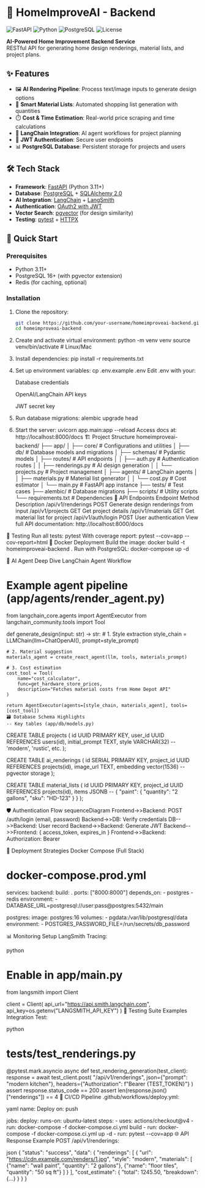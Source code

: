 # 🚀 HomeImproveAI - Backend

![FastAPI](https://img.shields.io/badge/FastAPI-0.109.0-009688?logo=fastapi)
![Python](https://img.shields.io/badge/Python-3.11+-3776AB?logo=python)
![PostgreSQL](https://img.shields.io/badge/PostgreSQL-16+-4169E1?logo=postgresql)
![License](https://img.shields.io/badge/License-MIT-blue)

**AI-Powered Home Improvement Backend Service**  
RESTful API for generating home design renderings, material lists, and project plans.

## ✨ Features

- 🖼️ **AI Rendering Pipeline**: Process text/image inputs to generate design options
- 🛒 **Smart Material Lists**: Automated shopping list generation with quantities
- ⏱️ **Cost & Time Estimation**: Real-world price scraping and time calculations
- 🔗 **LangChain Integration**: AI agent workflows for project planning
- 🔐 **JWT Authentication**: Secure user endpoints
- 📊 **PostgreSQL Database**: Persistent storage for projects and users

## 🛠️ Tech Stack

- **Framework**: [FastAPI](https://fastapi.tiangolo.com/) (Python 3.11+)
- **Database**: [PostgreSQL](https://www.postgresql.org/) + [SQLAlchemy 2.0](https://www.sqlalchemy.org/)
- **AI Integration**: [LangChain](https://www.langchain.com/) + [LangSmith](https://smith.langchain.com/)
- **Authentication**: [OAuth2 with JWT](https://fastapi.tiangolo.com/tutorial/security/oauth2-jwt/)
- **Vector Search**: [pgvector](https://github.com/pgvector/pgvector) (for design similarity)
- **Testing**: [pytest](https://docs.pytest.org/) + [HTTPX](https://www.python-httpx.org/)

## 🚀 Quick Start

### Prerequisites

- Python 3.11+
- PostgreSQL 16+ (with pgvector extension)
- Redis (for caching, optional)

### Installation

1. Clone the repository:
   ```bash
   git clone https://github.com/your-username/homeimproveai-backend.git
   cd homeimproveai-backend
2. Create and activate virtual environment:
   python -m venv venv
   source venv/bin/activate  # Linux/Mac
3. Install dependencies:
   pip install -r requirements.txt
4. Set up environment variables:
   cp .env.example .env
   Edit .env with your:

   Database credentials
   
   OpenAI/LangChain API keys
   
   JWT secret key
5. Run database migrations:
   alembic upgrade head
6. Start the server:
   uvicorn app.main:app --reload
Access docs at: http://localhost:8000/docs
🏗️ Project Structure
homeimproveai-backend/
├── app/
│   ├── core/              # Configurations and utilities
│   ├── db/                # Database models and migrations
│   ├── schemas/           # Pydantic models
│   ├── routes/            # API endpoints
│   │   ├── auth.py        # Authentication routes
│   │   ├── renderings.py  # AI design generation
│   │   └── projects.py    # Project management
│   ├── agents/            # LangChain agents
│   │   ├── materials.py   # Material list generator
│   │   └── cost.py        # Cost estimator
│   └── main.py            # FastAPI app instance
├── tests/                 # Test cases
├── alembic/               # Database migrations
├── scripts/               # Utility scripts
└── requirements.txt       # Dependencies
📡 API Endpoints
Endpoint	Method	Description
/api/v1/renderings	POST	Generate design renderings from input
/api/v1/projects	GET	Get project details
/api/v1/materials	GET	Get material list for project
/api/v1/auth/login	POST	User authentication
View full API documentation: http://localhost:8000/docs

🧪 Testing
Run all tests:
pytest
With coverage report:
pytest --cov=app --cov-report=html
🐳 Docker Deployment
Build the image:
docker build -t homeimproveai-backend .
Run with PostgreSQL:
docker-compose up -d

🧠 AI Agent Deep Dive
LangChain Agent Workflow
# Example agent pipeline (app/agents/render_agent.py)
from langchain_core.agents import AgentExecutor
from langchain_community.tools import Tool

def generate_design(input: str) -> str:
    # 1. Style extraction
    style_chain = LLMChain(llm=ChatOpenAI(), prompt=style_prompt)
    
    # 2. Material suggestion
    materials_agent = create_react_agent(llm, tools, materials_prompt)
    
    # 3. Cost estimation
    cost_tool = Tool(
        name="cost_calculator",
        func=get_hardware_store_prices,
        description="Fetches material costs from Home Depot API"
    )
    
    return AgentExecutor(agents=[style_chain, materials_agent], tools=[cost_tool])
    🗃️ Database Schema Highlights
    -- Key tables (app/db/models.py)
CREATE TABLE projects (
    id UUID PRIMARY KEY,
    user_id UUID REFERENCES users(id),
    initial_prompt TEXT,
    style VARCHAR(32)  -- 'modern', 'rustic', etc.
);

CREATE TABLE ai_renderings (
    id SERIAL PRIMARY KEY,
    project_id UUID REFERENCES projects(id),
    image_url TEXT,
    embedding vector(1536)  -- pgvector storage
);

CREATE TABLE material_lists (
    id UUID PRIMARY KEY,
    project_id UUID REFERENCES projects(id),
    items JSONB  -- { "paint": { "quantity": "2 gallons", "sku": "HD-123" } }
);

🛡️ Authentication Flow
sequenceDiagram
    Frontend->>Backend: POST /auth/login (email, password)
    Backend->>DB: Verify credentials
    DB-->>Backend: User record
    Backend->>Backend: Generate JWT
    Backend-->>Frontend: { access_token, expires_in }
    Frontend->>Backend: Authorization: Bearer <token>

   🚢 Deployment Strategies
   Docker Compose (Full Stack)
   # docker-compose.prod.yml
services:
  backend:
    build: .
    ports: ["8000:8000"]
    depends_on:
      - postgres
      - redis
    environment:
      - DATABASE_URL=postgresql://user:pass@postgres:5432/main

  postgres:
    image: postgres:16
    volumes:
      - pgdata:/var/lib/postgresql/data
    environment:
      - POSTGRES_PASSWORD_FILE=/run/secrets/db_password

   📊 Monitoring Setup
LangSmith Tracing:

python
# Enable in app/main.py
from langsmith import Client

client = Client(
    api_url="https://api.smith.langchain.com",
    api_key=os.getenv("LANGSMITH_API_KEY")
)
🧪 Testing Suite Examples
Integration Test:

python
# tests/test_renderings.py
@pytest.mark.asyncio
async def test_rendering_generation(test_client):
    response = await test_client.post(
        "/api/v1/renderings",
        json={"prompt": "modern kitchen"},
        headers={"Authorization": f"Bearer {TEST_TOKEN}"}
    )
    assert response.status_code == 200
    assert len(response.json()["renderings"]) == 4
🔄 CI/CD Pipeline
.github/workflows/deploy.yml:

yaml
name: Deploy
on: push

jobs:
  deploy:
    runs-on: ubuntu-latest
    steps:
      - uses: actions/checkout@v4
      - run: docker-compose -f docker-compose.ci.yml build
      - run: docker-compose -f docker-compose.ci.yml up -d
      - run: pytest --cov=app
🌐 API Response Example
POST /api/v1/renderings:

json
{
  "status": "success",
  "data": {
    "renderings": [
      {
        "url": "https://cdn.example.com/renders/1.jpg",
        "style": "modern",
        "materials": [
          {"name": "wall paint", "quantity": "2 gallons"},
          {"name": "floor tiles", "quantity": "50 sq ft"}
        ]
      }
    ],
    "cost_estimate": {
      "total": 1245.50,
      "breakdown": {...}
    }
  }
}
